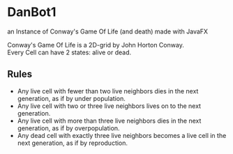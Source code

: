 # DanBot1
an Instance of Conway's Game Of Life (and death) made with JavaFX

Conway's Game Of Life is a 2D-grid by John Horton Conway.  
Every Cell can have 2 states: alive or dead.  
## Rules
* Any live cell with fewer than two live neighbors dies in the next generation, as if by under population.
* Any live cell with two or three live neighbors lives on to the next generation.
* Any live cell with more than three live neighbors dies in the next generation, as if by overpopulation.
* Any dead cell with exactly three live neighbors becomes a live cell in the next generation, as if by reproduction.
